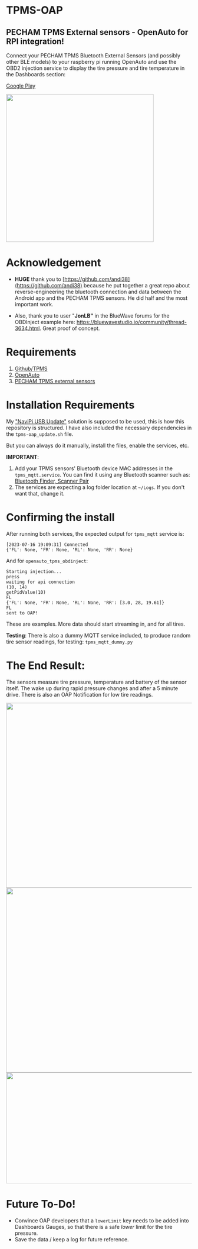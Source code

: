 # TPMS-OAP
## PECHAM TPMS External sensors - OpenAuto for RPI integration!


Connect your PECHAM TPMS Bluetooth External Sensors (and possibly other BLE models) to your raspberry pi running OpenAuto and use the OBD2 injection service to display the tire pressure and tire temperature in the Dashboards section:

[Google Play](https://play.google.com/store/apps/details?id=com.bekubee.sytpms)

<img src="https://github.com/KreAch3R/tpms-oap/assets/2224376/6d916777-8c20-4544-ad82-7be2c9b215d3" height="400">


# Acknowledgement

* **HUGE** thank you to [https://github.com/andi38](https://github.com/andi38) because he put together a great repo about reverse-engineering the bluetooth connection and data between the Android app and the PECHAM TPMS sensors. He did half and the most important work.

* Also, thank you to user "**JonLB"** in the BlueWave forums for the OBDInject example here: https://bluewavestudio.io/community/thread-3634.html. Great proof of concept. 

# Requirements

1. [Github/TPMS](https://github.com/andi38/TPMS)
2. [OpenAuto](https://bluewavestudio.io/shop/openauto-pro-car-head-unit-solution/)
3. [PECHAM TPMS external sensors](https://www.aliexpress.com/item/1005004504977890.html)

# Installation Requirements

My ["NaviPi USB Update"](https://github.com/KreAch3R/navipi-usb-update) solution is supposed to be used, this is how this repository is structured. I have also included the necessary dependencies in the `tpms-oap_update.sh` file.

But you can always do it manually, install the files, enable the services, etc.

**IMPORTANT**:
1. Add your TPMS sensors' Bluetooth device MAC addresses in the `tpms_mqtt.service`. You can find it using any Bluetooth scanner such as: [Bluetooth Finder, Scanner Pair](https://play.google.com/store/apps/details?id=com.pzolee.bluetoothscanner)
2. The services are expecting a log folder location at `~/Logs`. If you don't want that, change it.

# Confirming the install

After running both services, the expected output for `tpms_mqtt` service is:
```
[2023-07-16 19:09:31] Connected
{'FL': None, 'FR': None, 'RL': None, 'RR': None}

```
And for `openauto_tpms_obdinject`:
```
Starting injection...
press
waiting for api connection
(10, 14)
getPidValue(10)
FL
{'FL': None, 'FR': None, 'RL': None, 'RR': [3.0, 28, 19.61]}
FL
sent to OAP!
```

These are examples. More data should start streaming in, and for all tires.

**Testing**:
There is also a dummy MQTT service included, to produce random tire sensor readings, for testing: `tpms_mqtt_dummy.py`

# The End Result: 

The sensors measure tire pressure, temperature and battery of the sensor itself. The wake up during rapid pressure changes and after a 5 minute drive. There is also an OAP Notification for low tire readings.

<img src="https://github.com/KreAch3R/tpms-oap/assets/2224376/c71407f1-e114-4599-a7ab-9987c7b5118c" width="800" height="500">

<img src="https://github.com/KreAch3R/tpms-oap/assets/2224376/e64f7d09-3a77-4454-a97f-5f8665f96b5e" width="800" height="500">

<img src="https://github.com/KreAch3R/tpms-oap/assets/2224376/f864ec6b-4183-4c55-a66c-38649fdfda43" width="800" height="300">


# Future To-Do!

* Convince OAP developers that a `lowerLimit` key needs to be added into Dashboards Gauges, so that there is a safe _lower_ limit for the tire pressure.
* Save the data / keep a log for future reference.
